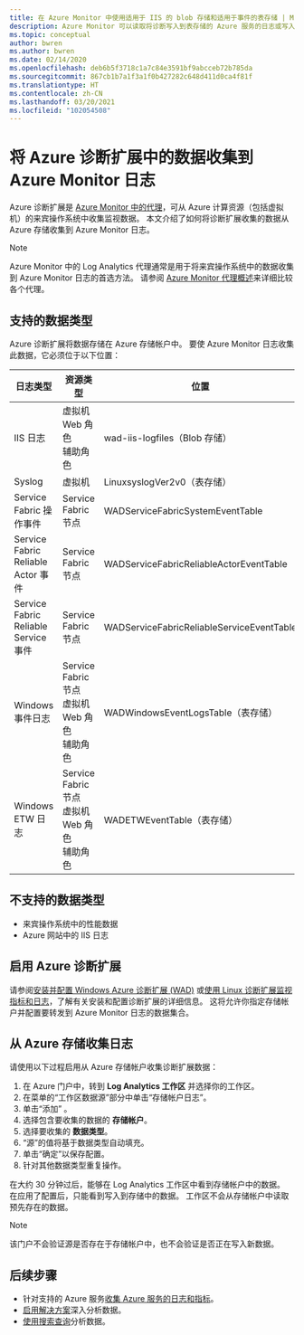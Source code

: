 ```yaml
---
title: 在 Azure Monitor 中使用适用于 IIS 的 blob 存储和适用于事件的表存储 | Microsoft Docs
description: Azure Monitor 可以读取将诊断写入到表存储的 Azure 服务的日志或写入到 Blob 存储的 IIS 日志。
ms.topic: conceptual
author: bwren
ms.author: bwren
ms.date: 02/14/2020
ms.openlocfilehash: deb6b5f3718c1a7c84e3591bf9abcceb72b785da
ms.sourcegitcommit: 867cb1b7a1f3a1f0b427282c648d411d0ca4f81f
ms.translationtype: HT
ms.contentlocale: zh-CN
ms.lasthandoff: 03/20/2021
ms.locfileid: "102054508"
---
```

# <a name="collect-data-from-azure-diagnostics-extension-to-azure-monitor-logs"></a>将 Azure 诊断扩展中的数据收集到 Azure Monitor 日志
Azure 诊断扩展是 [Azure Monitor 中的代理](../agents/agents-overview.md)，可从 Azure 计算资源（包括虚拟机）的来宾操作系统中收集监视数据。 本文介绍了如何将诊断扩展收集的数据从 Azure 存储收集到 Azure Monitor 日志。

> [!NOTE]
> Azure Monitor 中的 Log Analytics 代理通常是用于将来宾操作系统中的数据收集到 Azure Monitor 日志的首选方法。 请参阅 [Azure Monitor 代理概述](../agents/agents-overview.md)来详细比较各个代理。

## <a name="supported-data-types"></a>支持的数据类型
Azure 诊断扩展将数据存储在 Azure 存储帐户中。 要使 Azure Monitor 日志收集此数据，它必须位于以下位置：

| 日志类型 | 资源类型 | 位置 |
| --- | --- | --- |
| IIS 日志 |虚拟机 <br> Web 角色 <br> 辅助角色 |wad-iis-logfiles（Blob 存储） |
| Syslog |虚拟机 |LinuxsyslogVer2v0（表存储） |
| Service Fabric 操作事件 |Service Fabric 节点 |WADServiceFabricSystemEventTable |
| Service Fabric Reliable Actor 事件 |Service Fabric 节点 |WADServiceFabricReliableActorEventTable |
| Service Fabric Reliable Service 事件 |Service Fabric 节点 |WADServiceFabricReliableServiceEventTable |
| Windows 事件日志 |Service Fabric 节点 <br> 虚拟机 <br> Web 角色 <br> 辅助角色 |WADWindowsEventLogsTable（表存储） |
| Windows ETW 日志 |Service Fabric 节点 <br> 虚拟机 <br> Web 角色 <br> 辅助角色 |WADETWEventTable（表存储） |

## <a name="data-types-not-supported"></a>不支持的数据类型

- 来宾操作系统中的性能数据
- Azure 网站中的 IIS 日志


## <a name="enable-azure-diagnostics-extension"></a>启用 Azure 诊断扩展
请参阅[安装并配置 Windows Azure 诊断扩展 (WAD)](../agents/diagnostics-extension-windows-install.md) 或[使用 Linux 诊断扩展监视指标和日志](../../virtual-machines/extensions/diagnostics-linux.md)，了解有关安装和配置诊断扩展的详细信息。 这将允许你指定存储帐户并配置要转发到 Azure Monitor 日志的数据集合。


## <a name="collect-logs-from-azure-storage"></a>从 Azure 存储收集日志
请使用以下过程启用从 Azure 存储帐户收集诊断扩展数据：

1. 在 Azure 门户中，转到 **Log Analytics 工作区** 并选择你的工作区。
1. 在菜单的“工作区数据源”部分中单击“存储帐户日志”。
2. 单击“添加”  。
3. 选择包含要收集的数据的 **存储帐户**。
4. 选择要收集的 **数据类型**。
5. “源”的值将基于数据类型自动填充。
6. 单击“确定”以保存配置。
7. 针对其他数据类型重复操作。

在大约 30 分钟过后，能够在 Log Analytics 工作区中看到存储帐户中的数据。 在应用了配置后，只能看到写入到存储中的数据。 工作区不会从存储帐户中读取预先存在的数据。

> [!NOTE]
> 该门户不会验证源是否存在于存储帐户中，也不会验证是否正在写入新数据。



## <a name="next-steps"></a>后续步骤

* 针对支持的 Azure 服务[收集 Azure 服务的日志和指标](../essentials/resource-logs.md#send-to-log-analytics-workspace)。
* [启用解决方案](../insights/solutions.md)深入分析数据。
* [使用搜索查询](../logs/log-query-overview.md)分析数据。